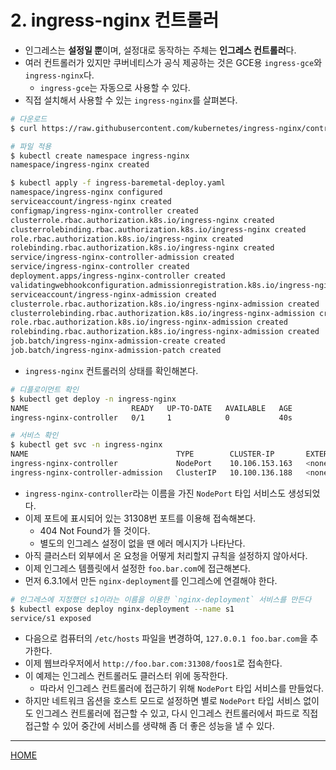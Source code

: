 # 2. ingress-nginx 컨트롤러

- 인그레스는 **설정일 뿐**이며, 설정대로 동작하는 주체는 **인그레스 컨트롤러**다.
- 여러 컨트롤러가 있지만 쿠버네티스가 공식 제공하는 것은 GCE용 `ingress-gce`와 `ingress-nginx`다.
    - `ingress-gce`는 자동으로 사용할 수 있다.
- 직접 설치해서 사용할 수 있는 `ingress-nginx`를 살펴본다.

```zsh
# 다운로드
$ curl https://raw.githubusercontent.com/kubernetes/ingress-nginx/controller-v0.43.0/deploy/static/provider/baremetal/deploy.yaml >> ingress-baremetal-deploy.yaml

# 파일 적용
$ kubectl create namespace ingress-nginx
namespace/ingress-nginx created

$ kubectl apply -f ingress-baremetal-deploy.yaml 
namespace/ingress-nginx configured
serviceaccount/ingress-nginx created
configmap/ingress-nginx-controller created
clusterrole.rbac.authorization.k8s.io/ingress-nginx created
clusterrolebinding.rbac.authorization.k8s.io/ingress-nginx created
role.rbac.authorization.k8s.io/ingress-nginx created
rolebinding.rbac.authorization.k8s.io/ingress-nginx created
service/ingress-nginx-controller-admission created
service/ingress-nginx-controller created
deployment.apps/ingress-nginx-controller created
validatingwebhookconfiguration.admissionregistration.k8s.io/ingress-nginx-admission created
serviceaccount/ingress-nginx-admission created
clusterrole.rbac.authorization.k8s.io/ingress-nginx-admission created
clusterrolebinding.rbac.authorization.k8s.io/ingress-nginx-admission created
role.rbac.authorization.k8s.io/ingress-nginx-admission created
rolebinding.rbac.authorization.k8s.io/ingress-nginx-admission created
job.batch/ingress-nginx-admission-create created
job.batch/ingress-nginx-admission-patch created
```

- `ingress-nginx` 컨트롤러의 상태를 확인해본다.

```zsh
# 디플로이먼트 확인
$ kubectl get deploy -n ingress-nginx
NAME                       READY   UP-TO-DATE   AVAILABLE   AGE
ingress-nginx-controller   0/1     1            0           40s

# 서비스 확인
$ kubectl get svc -n ingress-nginx
NAME                                 TYPE        CLUSTER-IP       EXTERNAL-IP   PORT(S)                      AGE
ingress-nginx-controller             NodePort    10.106.153.163   <none>        80:31308/TCP,443:31174/TCP   97s
ingress-nginx-controller-admission   ClusterIP   10.100.136.188   <none>        443/TCP                      97s
```

- `ingress-nginx-controller`라는 이름을 가진 `NodePort` 타입 서비스도 생성되었다.
- 이제 포트에 표시되어 있는 31308번 포트를 이용해 접속해본다.
    - 404 Not Found가 뜰 것이다.
    - 별도의 인그레스 설정이 없을 땐 에러 메시지가 나타난다.
- 아직 클러스터 외부에서 온 요청을 어떻게 처리할지 규칙을 설정하지 않아서다.
- 이제 인그레스 템플릿에서 설정한 `foo.bar.com`에 접근해본다.
- 먼저 6.3.1에서 만든 `nginx-deployment`를 인그레스에 연결해야 한다.

```zsh
# 인그레스에 지정했던 s1이라는 이름을 이용한 `nginx-deployment` 서비스를 만든다
$ kubectl expose deploy nginx-deployment --name s1
service/s1 exposed
```

- 다음으로 컴퓨터의 `/etc/hosts` 파일을 변경하여, `127.0.0.1 foo.bar.com`을 추가한다.
- 이제 웹브라우저에서 `http://foo.bar.com:31308/foos1`로 접속한다.
- 이 예제는 인그레스 컨트롤러도 클러스터 위에 동작한다.
    - 따라서 인그레스 컨트롤러에 접근하기 위해 `NodePort` 타입 서비스를 만들었다.
- 하지만 네트워크 옵션을 호스트 모드로 설정하면 별로 `NodePort` 타입 서비스 없이도 인그레스 컨트롤러에 접근할 수 있고, 다시 인그레스 컨트롤러에서 파드로 직접 접근할 수 있어 중간에 서비스를 생략해 좀 더 좋은 성능을 낼 수 있다.

-----
[HOME](./index.md)
